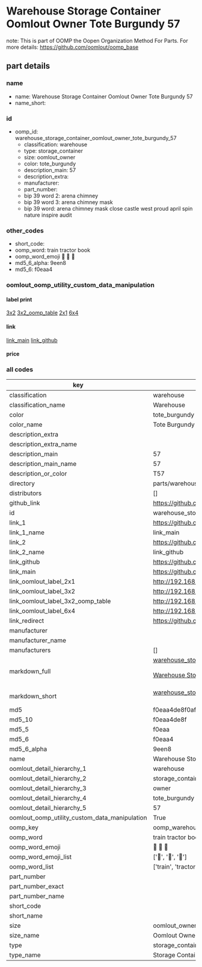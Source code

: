 # Warehouse Storage Container Oomlout Owner Tote Burgundy 57  

note: This is part of OOMP the Oopen Organization Method For Parts. For more details: https://github.com/oomlout/oomp_base

##  part details
  







### name
* name: Warehouse Storage Container Oomlout Owner Tote Burgundy 57
* name_short: 
### id
* oomp_id: warehouse_storage_container_oomlout_owner_tote_burgundy_57
  * classification: warehouse
  * type: storage_container
  * size: oomlout_owner
  * color: tote_burgundy
  * description_main: 57
  * description_extra: 
  * manufacturer: 
  * part_number: 
  * bip 39 word 2: arena chimney
  * bip 39 word 3: arena chimney mask
  * bip 39 word: arena chimney mask close castle west proud april spin nature inspire audit

### other_codes
* short_code: 
* oomp_word: train tractor book
* oomp_word_emoji :train: :tractor: :book:
* md5_6_alpha: 9een8
* md5_6: f0eaa4






### oomlout_oomp_utility_custom_data_manipulation
#### label print
[3x2](http://192.168.1.245:1112/?label=oomp%209een8)
[3x2_oomp_table](http://192.168.1.108:1112/?label=oomp%209een8)
[2x1](http://192.168.1.242:1112/?label=oomp%209een8)
[6x4](http://192.168.1.55:1112/?label=oomp%209een8)    

#### link

[link_main](https://github.com/oomlout/oomlout_oomp_version_1_messy/tree/main/parts/warehouse_storage_container_oomlout_owner_tote_burgundy_57) [link_github](https://github.com/oomlout/oomlout_oomp_version_1_messy/tree/main/parts/warehouse_storage_container_oomlout_owner_tote_burgundy_57)                             

#### price







### all codes 
| key | value |  
| --- | --- |  
| classification | warehouse |  
| classification_name | Warehouse |  
| color | tote_burgundy |  
| color_name | Tote Burgundy |  
| description_extra |  |  
| description_extra_name |  |  
| description_main | 57 |  
| description_main_name | 57 |  
| description_or_color | T57 |  
| directory | parts/warehouse_storage_container_oomlout_owner_tote_burgundy_57 |  
| distributors | [] |  
| github_link | https://github.com/oomlout/oomlout_oomp_part_src/tree/main/parts/warehouse_storage_container_oomlout_owner_tote_burgundy_57 |  
| id | warehouse_storage_container_oomlout_owner_tote_burgundy_57 |  
| link_1 | https://github.com/oomlout/oomlout_oomp_version_1_messy/tree/main/parts/warehouse_storage_container_oomlout_owner_tote_burgundy_57 |  
| link_1_name | link_main |  
| link_2 | https://github.com/oomlout/oomlout_oomp_version_1_messy/tree/main/parts/warehouse_storage_container_oomlout_owner_tote_burgundy_57 |  
| link_2_name | link_github |  
| link_github | https://github.com/oomlout/oomlout_oomp_version_1_messy/tree/main/parts/warehouse_storage_container_oomlout_owner_tote_burgundy_57 |  
| link_main | https://github.com/oomlout/oomlout_oomp_version_1_messy/tree/main/parts/warehouse_storage_container_oomlout_owner_tote_burgundy_57 |  
| link_oomlout_label_2x1 | http://192.168.1.242:1112/?label=oomp%209een8 |  
| link_oomlout_label_3x2 | http://192.168.1.245:1112/?label=oomp%209een8 |  
| link_oomlout_label_3x2_oomp_table | http://192.168.1.108:1112/?label=oomp%209een8 |  
| link_oomlout_label_6x4 | http://192.168.1.55:1112/?label=oomp%209een8 |  
| link_redirect | https://github.com/oomlout/oomlout_oomp_version_1_messy/tree/main/parts/warehouse_storage_container_oomlout_owner_tote_burgundy_57 |  
| manufacturer |  |  
| manufacturer_name |  |  
| manufacturers | [] |  
| markdown_full | [warehouse_storage_container_oomlout_owner_tote_burgundy_57](none)<br>[](none)<br>[Warehouse Storage Container Oomlout Owner Tote Burgundy 57](none)<br><br> |  
| markdown_short | [warehouse_storage_container_oomlout_owner_tote_burgundy_57](none)<br><br> |  
| md5 | f0eaa4de8f0af59be591c2bb10ca005b |  
| md5_10 | f0eaa4de8f |  
| md5_5 | f0eaa |  
| md5_6 | f0eaa4 |  
| md5_6_alpha | 9een8 |  
| name | Warehouse Storage Container Oomlout Owner Tote Burgundy 57 |  
| oomlout_detail_hierarchy_1 | warehouse |  
| oomlout_detail_hierarchy_2 | storage_container |  
| oomlout_detail_hierarchy_3 | owner |  
| oomlout_detail_hierarchy_4 | tote_burgundy |  
| oomlout_detail_hierarchy_5 | 57 |  
| oomlout_oomp_utility_custom_data_manipulation | True |  
| oomp_key | oomp_warehouse_storage_container_oomlout_owner_tote_burgundy_57 |  
| oomp_word | train tractor book |  
| oomp_word_emoji | :train: :tractor: :book: |  
| oomp_word_emoji_list | [':train:', ':tractor:', ':book:'] |  
| oomp_word_list | ['train', 'tractor', 'book'] |  
| part_number |  |  
| part_number_exact |  |  
| part_number_name |  |  
| short_code |  |  
| short_name |  |  
| size | oomlout_owner |  
| size_name | Oomlout Owner |  
| type | storage_container |  
| type_name | Storage Container |  
